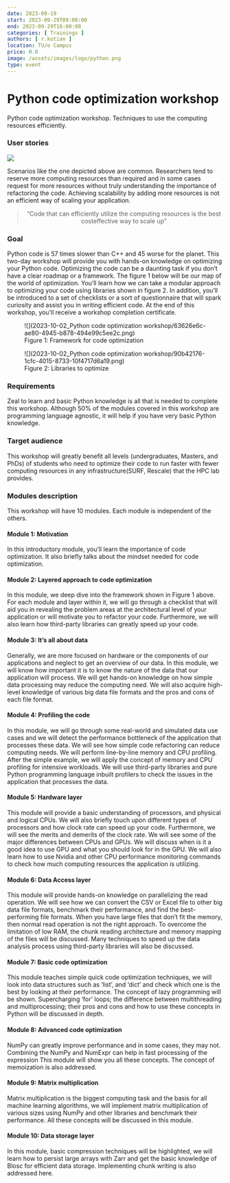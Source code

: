 ```yaml
---
date: 2023-09-19
start: 2023-09-29T09:00:00
end: 2023-09-29T16:00:00
categories: [ Trainings ]
authors: [ r.kotian ]
location: TU/e Campus
price: 0.0
image: /assets/images/logo/python.png
type: event
---
```


# Python code optimization workshop

Python code optimization workshop. Techniques to use the computing resources efficiently.

<!-- more -->

### User stories

![](2023-10-02_Python%20code%20optimization%20workshoprkshop/eee07ee1-daa1-4c03-ab11-67b15f430c61.png)

Scenarios like the one depicted above are common. Researchers tend to reserve more computing
resources than required and in some cases request for more resources without truly understanding
the importance of refactoring the code. Achieving scalability by adding more resources is not an
efficient way of scaling your application.

<blockquote style="text-align: center;">“Code that can efficiently utilize the computing resources is the best costeffective way to scale up”</blockquote>

### Goal

Python code is 57 times slower than C++ and 45 worse for the planet. This two-day workshop will
provide you with hands-on knowledge on optimizing your Python code.
Optimizing the code can be a daunting task if you don’t have a clear roadmap or a framework. The
figure 1 below will be our map of the world of optimization. You’ll learn how we can take a modular
approach to optimizing your code using libraries shown in figure 2. In addition, you’ll be introduced to
a set of checklists or a sort of questionnaire that will spark curiosity and assist you in writing efficient
code.
At the end of this workshop, you’ll receive a workshop completion certificate.

<figure markdown>
  ![](2023-10-02_Python code optimization workshop/63626e6c-ae80-4945-b878-494e99c5ee2c.png)
  <figcaption>Figure 1: Framework for code optimization</figcaption>
</figure>

<figure markdown>
  ![](2023-10-02_Python code optimization workshop/90b42176-1cfc-4015-8733-10f4717d6a19.png)
  <figcaption>Figure 2: Libraries to optimize</figcaption>
</figure>


### Requirements
Zeal to learn and basic Python knowledge is all that is needed to complete this workshop. Although
50% of the modules covered in this workshop are programming language agnostic, it will help if you
have very basic Python knowledge.

### Target audience
This workshop will greatly benefit all levels (undergraduates, Masters, and PhDs) of students who need
to optimize their code to run faster with fewer computing resources in any infrastructure(SURF,
Rescale) that the HPC lab provides.

### Modules description
This workshop will have 10 modules. Each module is independent of the others.

#### Module 1: Motivation
In this introductory module, you’ll learn the importance of code optimization. It also briefly talks about
the mindset needed for code optimization.

#### Module 2: Layered approach to code optimization
In this module, we deep dive into the framework shown in Figure 1 above. For each module and layer
within it, we will go through a checklist that will aid you in revealing the problem areas at the
architectural level of your application or will motivate you to refactor your code. Furthermore, we will
also learn how third-party libraries can greatly speed up your code.

#### Module 3: It’s all about data
Generally, we are more focused on hardware or the components of our applications and neglect to get
an overview of our data.
In this module, we will know how important it is to know the nature of the data that our application
will process. We will get hands-on knowledge on how simple data processing may reduce the
computing need. We will also acquire high-level knowledge of various big data file formats and the
pros and cons of each file format.

#### Module 4: Profiling the code
In this module, we will go through some real-world and simulated data use cases and we will detect
the performance bottleneck of the application that processes these data.
We will see how simple code refactoring can reduce computing needs. We will perform line-by-line
memory and CPU profiling. After the simple example, we will apply the concept of memory and CPU
profiling for intensive workloads.
We will use third-party libraries and pure Python programming language inbuilt profilers to check the
issues in the application that processes the data.

#### Module 5: Hardware layer
This module will provide a basic understanding of processors, and physical and logical CPUs. We will
also briefly touch upon different types of processors and how clock rate can speed up your code.
Furthermore, we will see the merits and demerits of the clock rate.
We will see some of the major differences between CPUs and GPUs. We will discuss when is it a good
idea to use GPU and what you should look for in the GPU.
We will also learn how to use Nvidia and other CPU performance monitoring commands to check how
much computing resources the application is utilizing.

#### Module 6: Data Access layer
This module will provide hands-on knowledge on parallelizing the read operation. We will see how we
can convert the CSV or Excel file to other big data file formats, benchmark their performance, and find
the best-performing file formats.
When you have large files that don’t fit the memory, then normal read operation is not the right
approach. To overcome the limitation of low RAM, the chunk reading architecture and memory
mapping of the files will be discussed.
Many techniques to speed up the data analysis process using third-party libraries will also be
discussed.

#### Module 7: Basic code optimization
This module teaches simple quick code optimization techniques, we will look into data structures such
as ‘list’, and ‘dict’ and check which one is the best by looking at their performance. The concept of
lazy programming will be shown. Supercharging ‘for’ loops; the difference between multithreading
and multiprocessing; their pros and cons and how to use these concepts in Python will be discussed in
depth.

#### Module 8: Advanced code optimization
NumPy can greatly improve performance and in some cases, they may not. Combining the NumPy and
NumExpr can help in fast processing of the expression This module will show you all these concepts.
The concept of memoization is also addressed.

#### Module 9: Matrix multiplication
Matrix multiplication is the biggest computing task and the basis for all machine learning algorithms,
we will implement matrix multiplication of various sizes using NumPy and other libraries and
benchmark their performance. All these concepts will be discussed in this module.

#### Module 10: Data storage layer
In this module, basic compression techniques will be highlighted, we will learn how to persist large
arrays with Zarr and get the basic knowledge of Blosc for efficient data storage. Implementing chunk
writing is also addressed here.
